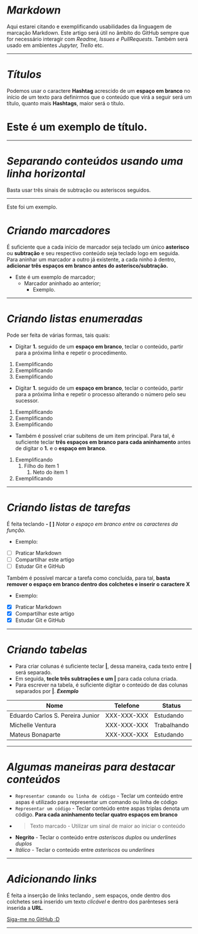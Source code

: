 # *Markdown*
 Aqui estarei citando e exemplificando usabilidades da linguagem de marcação Markdown. Este artigo será útil no âmbito do GitHub sempre que for necessário interagir com *Readme, Issues e PullRequests*. Também será usado em ambientes *Jupyter, Trello* etc.
***
# *Títulos*
Podemos usar o caractere **Hashtag** acrescido de um **espaço em branco** no início de um texto para definirmos que o conteúdo que virá a seguir será um título, quanto mais **Hashtags**, maior será o título.
# Este é um exemplo de título.
***
# *Separando conteúdos usando uma linha horizontal*
Basta usar três sinais de subtração ou asteriscos seguidos.
***
Este foi um exemplo.

# *Criando marcadores*
É suficiente que a cada início de marcador seja teclado um único **asterisco** ou **subtração** e seu respectivo conteúdo seja teclado logo em seguida. Para aninhar um marcador a outro já existente, a cada ninho à dentro, **adicionar três espaços em branco antes do asterisco/subtração.** 
* Este é um exemplo de marcador;
   * Marcador aninhado ao anterior;
      * Exemplo.
***
# *Criando listas enumeradas*
Pode ser feita de várias formas, tais quais:
* Digitar **1.** seguido de um **espaço em branco**, teclar o conteúdo, partir para a próxima linha e repetir o procedimento.
1. Exemplificando
1. Exemplificando
1. Exemplificando
* Digitar **1.** seguido de um **espaço em branco**, teclar o conteúdo, partir para a próxima linha e repetir o processo alterando o número pelo seu sucessor.
1. Exemplificando
2. Exemplificando
3. Exemplificando
* Também é possível criar subitens de um item principal. Para tal, é suficiente teclar **três espaços em branco para cada aninhamento** antes de digitar o **1.** e o **espaço em branco**.
1. Exemplificando
   1. Filho do item 1
       1. Neto do item 1
2. Exemplificando
***
# *Criando listas de tarefas*
É feita teclando **- [ ]** *Notar o espaço em branco entre os caracteres da função.*
* Exemplo:
- [ ] Praticar Markdown
- [ ] Compartilhar este artigo
- [ ] Estudar Git e GitHub

Também é possível marcar a tarefa como concluída, para tal, **basta remover o espaço em branco dentro dos colchetes e inserir o caractere X**
* Exemplo:
- [x] Praticar Markdown
- [x] Compartilhar este artigo
- [x] Estudar Git e GitHub 
***
# *Criando tabelas*
* Para criar colunas é suficiente teclar **|**, dessa maneira, cada texto entre **|** será separado.
* Em seguida, **tecle três subtrações e um |** para cada coluna criada.
* Para escrever na tabela, é suficiente digitar o conteúdo de das colunas separados por **|**.
***Exemplo***

Nome | Telefone | Status
---|---|---
Eduardo Carlos S. Pereira Junior | XXX-XXX-XXX | Estudando
Michelle Ventura | XXX-XXX-XXX | Trabalhando
Mateus Bonaparte | XXX-XXX-XXX | Estudando
***
# *Algumas maneiras para destacar conteúdos*
* `Representar comando ou linha de código` - Teclar um conteúdo entre aspas é utilizado para representar um comando ou linha de código
* ```Representar um código``` - Teclar conteúdo entre aspas triplas denota um código. **Para cada aninhamento teclar quatro espaços em branco**
* >Texto marcado - Utilizar um sinal de maior ao iniciar o conteúdo
* **Negrito** - Teclar o conteúdo entre *asteriscos duplos* ou *underlines duplos*
* *Itálico* - Teclar o conteúdo entre *asteriscos* ou *underlines*
***
# *Adicionando links*
É feita a inserção de links teclando **[]()**, sem espaços, onde dentro dos colchetes será inserido um texto *clicável* e dentro dos parênteses será inserida a **URL**.

[Siga-me no GitHub :D](https://github.com/eduardojnr)
***

